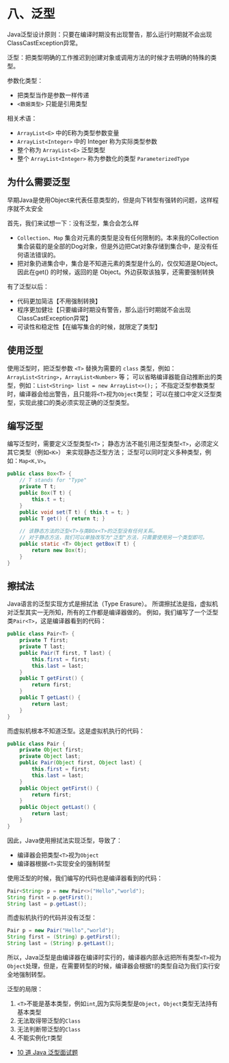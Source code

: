 # 八、泛型

Java泛型设计原则：只要在编译时期没有出现警告，那么运行时期就不会出现ClassCastException异常。

泛型：把类型明确的工作推迟到创建对象或调用方法的时候才去明确的特殊的类型。

参数化类型：

- 把类型当作是参数一样传递
- `<数据类型>` 只能是引用类型

相关术语：

- `ArrayList<E>` 中的E称为类型参数变量
- `ArrayList<Integer>` 中的 Integer 称为实际类型参数
- 整个称为 `ArrayList<E>` 泛型类型
- 整个 `ArrayList<Integer>` 称为参数化的类型 `ParameterizedType`

## 为什么需要泛型

早期Java是使用Object来代表任意类型的，但是向下转型有强转的问题，这样程序就不太安全

首先，我们来试想一下：没有泛型，集合会怎么样

- `Collection`、`Map` 集合对元素的类型是没有任何限制的。本来我的Collection集合装载的是全部的Dog对象，但是外边把Cat对象存储到集合中，是没有任何语法错误的。
- 把对象扔进集合中，集合是不知道元素的类型是什么的，仅仅知道是Object。因此在get() 的时候，返回的是 Object。外边获取该独享，还需要强制转换

有了泛型以后：

- 代码更加简洁【不用强制转换】
- 程序更加健壮【只要编译时期没有警告，那么运行时期就不会出现ClassCastException异常】
- 可读性和稳定性【在编写集合的时候，就限定了类型】

## 使用泛型

使用泛型时，把泛型参数 `<T>` 替换为需要的 `class` 类型，例如：`ArrayList<String>`，`ArrayList<Number>` 等；
可以省略编译器能自动推断出的类型，例如：`List<String> list = new ArrayList<>();`；
不指定泛型参数类型时，编译器会给出警告，且只能将`<T>`视为`Object`类型；
可以在接口中定义泛型类型，实现此接口的类必须实现正确的泛型类型。

## 编写泛型

编写泛型时，需要定义泛型类型`<T>`；
静态方法不能引用泛型类型`<T>`，必须定义其它类型（例如`<K>`） 来实现静态泛型方法；
泛型可以同时定义多种类型，例如：`Map<K,V>`。

```java
public class Box<T> {
    // T stands for "Type"
    private T t;
    public Box(T t) {
    	this.t = t;
    }
    public void set(T t) { this.t = t; }
    public T get() { return t; }
    
    // 该静态方法的泛型<T>与类BOx<T>的泛型没有任何关系。
    // 对于静态方法，我们可以单独改写为"泛型"方法，只需要使用另一个类型即可。
    public static <T> Object getBox(T t) {
    	return new Box(t);
    }
}
```

## 擦拭法

Java语言的泛型实现方式是擦拭法（Type Erasure）。
所谓擦拭法是指，虚拟机对泛型其实一无所知，所有的工作都是编译器做的。
例如，我们编写了一个泛型类`Pair<T>`，这是编译器看到的代码：

```java
public class Pair<T> {
	private T first;
	private T last;
	public Pair(T first, T last) {
		this.first = first;
		this.last = last;
	}
	public T getFirst() {
		return first;
	}
	public T getLast() {
		return last;
	}
}
```

而虚拟机根本不知道泛型。这是虚拟机执行的代码：

```java
public class Pair {
	private Object first;
	private Object last;
	public Pair(Object first, Object last) {
		this.first = first;
		this.last = last;
	}
	public Object getFirst() {
		return first;
	}
	public Object getLast() {
		return last;
	}
}
```

因此，Java使用擦拭法实现泛型，导致了：
- 编译器会把类型`<T>`视为`Object`
- 编译器根据`<T>`实现安全的强制转型

使用泛型的时候，我们编写的代码也是编译器看到的代码：

```java
Pair<String> p = new Pair<>("Hello","world");
String first = p.getFirst();
String last = p.getLast();
```

而虚拟机执行的代码并没有泛型：

```java
Pair p = new Pair("Hello","world");
String first = (String) p.getFirst();
String last = (String) p.getLast();
```

所以，Java泛型是由编译器在编译时实行的，编译器内部永远把所有类型`<T>`视为`Object`处理，但是，在需要转型的时候，编译器会根据`T`的类型自动为我们实行安全地强制转型。

泛型的局限：

1. `<T>`不能是基本类型，例如`int`,因为实际类型是`Object`，`Object`类型无法持有基本类型
2. 无法取得带泛型的`Class`
3. 无法判断带泛型的`Class`
4. 不能实例化`T`类型

- [10 道 Java 泛型面试题](https://cloud.tencent.com/developer/article/1033693)